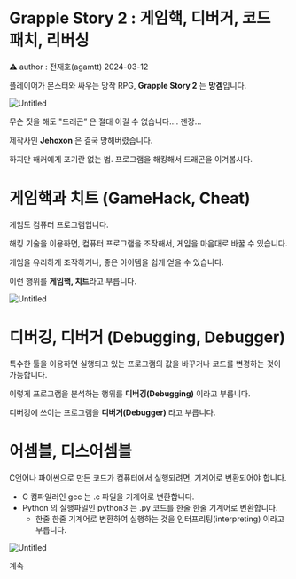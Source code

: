 # Grapple Story 2 : 게임핵, 디버거, 코드 패치, 리버싱

<aside>
⚠️ author : 전재호(agamtt) 2024-03-12

</aside>

플레이어가 몬스터와 싸우는 망작 RPG, **Grapple Story 2** 는 **망겜**입니다.

![Untitled](Untitled%20286.png)

무슨 짓을 해도 "드래곤” 은 절대 이길 수 없습니다…. 젠장…

제작사인 **Jehoxon** 은 결국 망해버렸습니다.

하지만 해커에게 포기란 없는 법. 프로그램을 해킹해서 드래곤을 이겨봅시다.

# 게임핵과 치트 (GameHack, Cheat)

게임도 컴퓨터 프로그램입니다.

해킹 기술을 이용하면, 컴퓨터 프로그램을 조작해서, 게임을 마음대로 바꿀 수 있습니다.

게임을 유리하게 조작하거나, 좋은 아이템을 쉽게 얻을 수 있습니다.

이런 행위를 **게임핵, 치트**라고 부릅니다.

![Untitled](Untitled%20289.png)

# 디버깅, 디버거 (Debugging, Debugger)

특수한 툴을 이용하면 실행되고 있는 프로그램의 값을 바꾸거나 코드를 변경하는 것이 가능합니다.

이렇게 프로그램을 분석하는 행위를 **디버깅(Debugging)** 이라고 부릅니다.

디버깅에 쓰이는 프로그램을 **디버거(Debugger)** 라고 부릅니다.

# 어셈블, 디스어셈블

C언어나 파이썬으로 만든 코드가 컴퓨터에서 실행되려면, 기계어로 변환되어야 합니다.

- C 컴파일러인 gcc 는 .c 파일을 기계어로 변환합니다.
- Python 의 실행파일인 python3 는 .py 코드를 한줄 한줄 기계어로 변환합니다.
    - 한줄 한줄 기계어로 변환하여 실행하는 것을 인터프리팅(interpreting) 이라고 부릅니다.

![Untitled](Untitled%20290.png)

계속